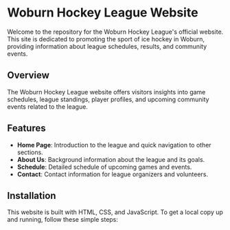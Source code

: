 # Woburn Hockey League Website

Welcome to the repository for the Woburn Hockey League's official website. This site is dedicated to promoting the sport of ice hockey in Woburn, providing information about league schedules, results, and community events.

## Overview

The Woburn Hockey League website offers visitors insights into game schedules, league standings, player profiles, and upcoming community events related to the league.

## Features

- **Home Page**: Introduction to the league and quick navigation to other sections.
- **About Us**: Background information about the league and its goals.
- **Schedule**: Detailed schedule of upcoming games and events.
- **Contact**: Contact information for league organizers and volunteers.

## Installation

This website is built with HTML, CSS, and JavaScript. To get a local copy up and running, follow these simple steps:
